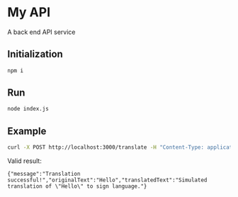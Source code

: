 # My API
A back end API service

## Initialization
```bash
npm i
```

## Run
```bash
node index.js
```

## Example
```bash
curl -X POST http://localhost:3000/translate -H "Content-Type: application/json" -d '{"inputText": "Hello"}'
```
Valid result:
```
{"message":"Translation successful!","originalText":"Hello","translatedText":"Simulated translation of \"Hello\" to sign language."}  
```